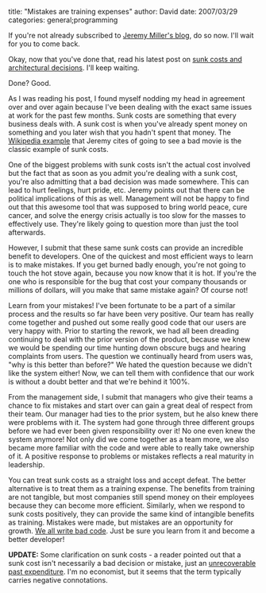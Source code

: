 
title: "Mistakes are training expenses"
author: David
date: 2007/03/29
categories: general;programming

If you're not already subscribed to [Jeremy Miller's blog](http://codebetter.com/blogs/jeremy.miller/default.aspx), do so now. I'll wait for you to come back. 

Okay, now that you've done that, read his latest post on [sunk costs and architectural decisions](http://codebetter.com/blogs/jeremy.miller/archive/2007/03/28/Dispassionately-Disregard-Sunk-Costs-while-Making-Architectural-Decisions.aspx). I'll keep waiting. 

Done? Good. 

As I was reading his post, I found myself nodding my head in agreement over and over again because I've been dealing with the exact same issues at work for the past few months. Sunk costs are something that every business deals with. A sunk cost is when you've already spent money on something and you later wish that you hadn't spent that money. The [Wikipedia example](http://en.wikipedia.org/wiki/Sunk_cost) that Jeremy cites of going to see a bad movie is the classic example of sunk costs. 

One of the biggest problems with sunk costs isn't the actual cost involved but the fact that as soon as you admit you're dealing with a sunk cost, you're also admitting that a bad decision was made somewhere. This can lead to hurt feelings, hurt pride, etc. Jeremy points out that there can be political implications of this as well. Management will not be happy to find out that this awesome tool that was supposed to bring world peace, cure cancer, and solve the energy crisis actually is too slow for the masses to effectively use. They're likely going to question more than just the tool afterwards. 

However, I submit that these same sunk costs can provide an incredible benefit to developers. One of the quickest and most efficient ways to learn is to make mistakes. If you get burned badly enough, you're not going to touch the hot stove again, because you now know that it is hot. If you're the one who is responsible for the bug that cost your company thousands or millions of dollars, will you make that same mistake again? Of course not! 

Learn from your mistakes! I've been fortunate to be a part of a similar process and the results so far have been very positive. Our team has really come together and pushed out some really good code that our users are very happy with. Prior to starting the rework, we had all been dreading continuing to deal with the prior version of the product, because we knew we would be spending our time hunting down obscure bugs and hearing complaints from users. The question we continually heard from users was, "why is this better than before?" We hated the question because we didn't like the system either! Now, we can tell them with confidence that our work is without a doubt better and that we're behind it 100%. 

From the management side, I submit that managers who give their teams a chance to fix mistakes and start over can gain a great deal of respect from their team. Our manager had ties to the prior system, but he also knew there were problems with it. The system had gone through three different groups before we had ever been given responsibility over it! No one even knew the system anymore! Not only did we come together as a team more, we also became more familiar with the code and were able to really take ownership of it. A positive response to problems or mistakes reflects a real maturity in leadership. 

You can treat sunk costs as a straight loss and accept defeat. The better alternative is to treat them as a training expense. The benefits from training are not tangible, but most companies still spend money on their employees because they can become more efficient. Similarly, when we respond to sunk costs positively, they can provide the same kind of intangible benefits as training. Mistakes were made, but mistakes are an opportunity for growth. [We all write bad code](http://worsethanfailure.com/Articles/Guest_Article_0x3a__Our_Dirty_Little_Secret.aspx). Just be sure you learn from it and become a better developer! 

**UPDATE:** Some clarification on sunk costs - a reader pointed out that a sunk cost isn't necessarily a bad decision or mistake, just an [unrecoverable past expenditure](http://economics.about.com/od/economicsglossary/g/sunkcosts.htm). I'm no economist, but it seems that the term typically carries negative connotations.

